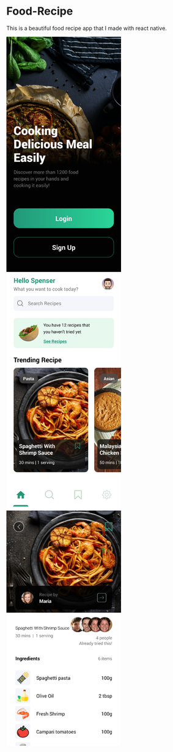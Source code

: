 # Food-Recipe

This is a beautiful food recipe app that I made with react native.

<div>
<img src='./assets/images/capture-1.jpg' style='width: 300px;' />
<img src='./assets/images/capture-2.jpg' style='width: 300px;' />
<img src='./assets/images/capture-3.jpg' style='width: 300px;' />
</div>
